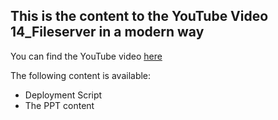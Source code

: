 ## This is the content to the YouTube Video 14_Fileserver in a modern way
You can find the YouTube video [here](https://youtu.be/Dl4fhhgbxOk)

The following content is available:
* Deployment Script
* The PPT content